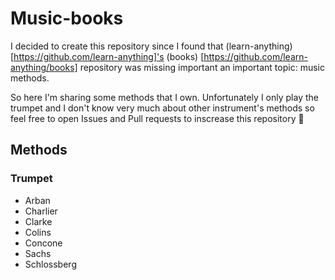 # Music-books
I decided to create this repository since I found that (learn-anything) [https://github.com/learn-anything]'s (books) [https://github.com/learn-anything/books] repository was missing important an important topic: music methods.

So here I'm sharing some methods that I own. Unfortunately I only play the trumpet and I don't know very much about other instrument's methods so feel free to open Issues and Pull requests to inscrease this repository 🎵

## Methods
### Trumpet
 - Arban
 - Charlier
 - Clarke
 - Colins
 - Concone
 - Sachs
 - Schlossberg
